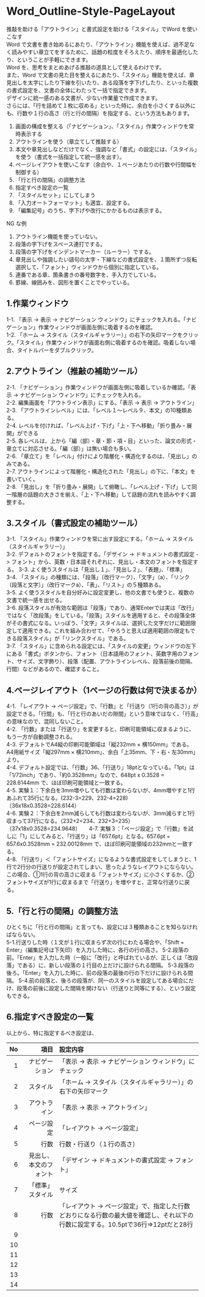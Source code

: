 # Word_Outline-Style-PageLayout
推敲を助ける「アウトライン」と書式設定を助ける「スタイル」でWord を使いこなす  
Word で文書を書き始めるにあたり、「アウトライン」機能を使えば、過不足なく読みやすい章立てをするために、話題の粒度をそろえたり、順序を最適化したり、ということが手軽にできます。  
Word を、思考をまとめあげる推敲の道具として使えるわけです。  
また、Word で文書の見た目を整えるにあたり、「スタイル」機能を使えば、章見出しを太字にしたり下線を引いたり、ある段落を字下げしたり、といった複数の書式設定を、文書の全体にわたって一括で指定できます。  
デザインに統一感のある文書が、少ない作業量で作成できます。  
さらには、「行を詰めて１枚に収める」といった時に、余白を小さくする以外にも、行数や１行の高さ（行と行の間隔）を指定する、という方法もあります。
1. 画面の構成を整える（「ナビゲーション」、「スタイル」作業ウィンドウを常時表示する  
2. アウトラインを使う（章立てして推敲する）  
3. 本文や章見出しなどだけでなく、強調など「書式」の設定には、「スタイル」を使う（書式を一括指定して統一感を出す）。  
4. ページレイアウトを使いこなす（余白や、１ページあたりの行数や行間幅を制御する）  
5. 「行と行の間隔」の調整方法  
6. 指定すべき設定の一覧
7. 「スタイルセット」にしてしまう
8. 「入力オートフォーマット」も適宜、設定する。
9. 「編集記号」のうち、字下げや改行にかかるものは表示する。
  
NG な例  
1. アウトライン機能を使っていない。
2. 段落の字下げをスペース連打でする。
3. 段落の字下げをインデントマーカー（ルーラー）でする。
4. 章見出しや強調したい語句の太字・下線などの書式設定を、１箇所ずつ反転選択して、「フォント」ウィンドウから個別に指定している。
5. 連番である章、箇条書きの番号数字を、手入力でしている。
6. 罫線、線囲みを、図形を置くことでやっている。


## 1.作業ウィンドウ
1-1.  「表示 -> 表示 -> ナビゲーション ウィンドウ」にチェックを入れる。「ナビゲーション」作業ウィンドウが画面左側に吸着するのを確認。  
1-2.  「ホーム -> スタイル（スタイルギャラリー）」の右下の矢印マークをクリック。「スタイル」作業ウィンドウが画面右側に吸着するのを確認。吸着しない場合、タイトルバーをダブルクリック。  
  
## 2.アウトライン（推敲の補助ツール）
2-1.  「ナビゲーション」作業ウィンドウが画面左側に吸着しているか確認。「表示 -> ナビゲーション ウィンドウ」にチェックを入れる。  
2-2. 編集画面を「アウトライン表示」にする。「表示 -> 表示 -> アウトライン」  
2-3. 「アウトラインレベル」には、「レベル１～レベル９、本文」の10種類ある。  
2-4. レベルを付ければ、「レベル上げ・下げ」「上・下へ移動」「折り畳み・展開」ができる  
2-5. 各レベルは、上から「編（部）・章・節・項・目」といった、論文の形式・章立てに対応させる。「編（部）」は無い場合も多い。  
2-6. 「章立て」を「レベル」付けにより階層化・構造化するのは、「見出し」のみである。  
2-7. アウトラインによって階層化・構造化された「見出し」の下に、「本文」を書いていく。  
2-8. 「見出し」を「折り畳み・展開」して俯瞰し、「レベル上げ・下げ」して同一階層の話題の大きさを揃え、「上・下へ移動」して話題の流れを読みやすく調整する。  
  
## 3.スタイル（書式設定の補助ツール）
3-1. 「スタイル」作業ウィンドウを常に出す設定にする。「ホーム -> スタイル（スタイルギャラリー）」  
3-2. デフォルトのフォントを指定する。「デザイン -> ドキュメントの書式設定 -> フォント」から、英数・日本語それぞれに、見出し・本文のフォントを指定する。
3-3. よく使うスタイルは「見出し１」、「見出し２」、「表題」、「標準」  
3-4. 「スタイル」の種類には、「段落」（改行マーク）、「文字」（a）、「リンク（段落と文字）」（改行マークa）、「表」、「リスト」の５種類ある。  
3-5. よく使うスタイルを自分好みに設定変更し、他の文書でも使うと、複数の文書で統一感を出せる。  
3-6. 段落スタイルが有効な範囲は「段落」であり、通常Enterでは実は「改行」ではなく「改段落」をしている。「段落」スタイルを適用すると、その段落全体がその書式になる。いっぽう、「文字」スタイルは、選択した文字だけに範囲限定して適用できる。これを組み合わせて、「やろうと思えば適用範囲の限定もできる段落スタイル」が「リンクスタイル」である。  
3-7. 「スタイル」に含められる設定には、「スタイルの変更」ウィンドウの左下にある「書式」ボタンから、フォント（日本語用のフォント、英数字用のフォント、サイズ、文字飾り）、段落（配置、アウトラインレベル、段落前後の間隔、行間）などがあるので、確認すること。  
  
## 4.ページレイアウト（1ページの行数は何で決まるか）
4-1. 「レイアウト -> ページ設定」で、「行数」と「行送り（1行の背の高さ）」が設定できる。「行間」も、「行と行のあいだの隙間」という意味ではなく、「行高」の意味なので、混同しないこと。  
4-2. 「行数」または「行送り」を変更すると、印刷可能領域に収まるように、もう一方が自動調整される。  
4-3. デフォルトでA4縦の印刷可能領域は「縦232mm × 横150mm」である。A4用紙サイズ「縦297mm × 横210mm」、余白「上35mm、下・右・左30mm」より。  
4-4. デフォルト設定では、「行数」36、「行送り」18ptとなっている。「1pt」は「1/72inch」であり、「約0.3528mm」なので、648pt x 0.3528 = 228.6144mm で、ほぼ印刷可能領域と一致する。  
4-5. 実験１：下余白を3mm増やしても行数は変わらないが、4mm増やすと1行あふれて35行になる。(232-3=229、232-4=228)（36x18x0.3528=228.6144）  
4-6. 実験２：下余白を2mm減らしても行数は変わらないが、3mm減らすと1行収まって37行になる。（232+2=234、232+3=235）（37x18x0.3528=234.9648）  　
4-7. 実験３：「ページ設定」で「行数」を試しに「1」にしてみると、「行送り」は「657.6pt」となる。657.6pt = 657.6x0.3528mm = 232.00128mm で、ほぼ印刷可能領域の232mmと一致する。  
4-8. 「行送り」＜「フォントサイズ」になるような書式設定をしてしまうと、1行で2行分の行送りが設定されてしまい、思ったようなレイアウトにならない。この場合、①1行の背の高さに収まる「フォントサイズ」に小さくするか、②フォントサイズが1行に収まるまで「行送り」を増やすと、正常な行送りに戻る。  
  
## 5.「行と行の間隔」の調整方法
ひとくちに「行と行の間隔」と言っても、設定には３種類あることを知らなければならない。  
5-1.行送りした時（１文が１行に収まらず次の行にわたる場合や、「Shift + Enter」（編集記号は下矢印）を入力した時に、各行の行の高さ。
5-2.段落の前。「Enter」を入力した時（一般に「改行」と呼ばれているが、正しくは「改段落」である）に、新しい段落の１行目の上だけに設けられる間隔。
5-3.段落の後ろ。「Enter」を入力した時に、前の段落の最後の行の下だけに設けられる間隔。
5-4.前の段落と、後ろの段落が、同一のスタイルを設定してある場合にだけ、段落の前後に設定した間隔を開けない（行送りと同等にする）、という設定もできる。

## 6.指定すべき設定の一覧
以上から、特に指定するべき設定は、
  
|No|項目|設定内容|
|--:|--:|:--|
|1|ナビゲーション|「表示 -> 表示 -> ナビゲーション ウィンドウ」にチェック|
|2|スタイル|「ホーム -> スタイル（スタイルギャラリー）」の右下の矢印マーク|
|3|アウトライン|「表示 -> 表示 -> アウトライン」|
|4|ページ設定|「レイアウト -> ページ設定」|
|5|行数|行数・行送り（１行の高さ）|
|6|見出し、本文のフォント|「デザイン -> ドキュメントの書式設定 -> フォント」|
|7|「標準」スタイル|サイズ|
|8|行数|「レイアウト -> ページ設定」で、指定した行数どおりになる行数の最大値を確認し、それ以下の行数に設定する。10.5ptで36行⇒12ptだと28行|
|9|||
|10|||
|11|||
|12|||
|13|||
|14|||

